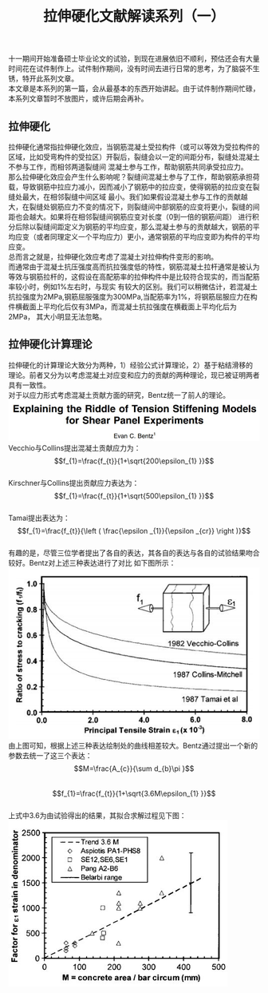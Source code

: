 ﻿---
layout: article
title: 拉伸硬化文献解读系列（一）
mathjax: true
mathjax_autoNumber: true
excerpt_separator: <!--more-->
key: 2019-11-7-NOTE1
tags: 文献课
---
  十一期间开始准备硕士毕业论文的试验，到现在进展依旧不顺利，预估还会有大量时间花在试件制作上。试件制作期间，没有时间去进行日常的思考，为了脑袋不生锈，特开此系列文章。  
  本文章是本系列的第一篇，会从最基本的东西开始讲起。由于试件制作期间忙碌，本系列文章暂时不放图片，或许后期会再补。
<!--more-->    
## 拉伸硬化
  拉伸硬化通常指拉伸硬化效应，当钢筋混凝土受拉构件（或可以等效为受拉构件的区域，比如受弯构件的受拉区）开裂后，裂缝会以一定的间距分布，裂缝处混凝土不参与工作，而相邻两道裂缝间
混凝土参与工作，帮助钢筋共同承受拉应力。  
  那么拉伸硬化效应会产生什么影响呢？裂缝间混凝土参与了工作，帮助钢筋承担荷载，导致钢筋中拉应力减小，因而减小了钢筋中的拉应变，使得钢筋的拉应变在裂缝处最大，在相邻裂缝中间区域
最小。我们如果假设混凝土参与工作的贡献越大，在裂缝处钢筋应力不变的情况下，则裂缝间中部钢筋的应变将更小，裂缝的间距也会越大。如果将在相邻裂缝间钢筋应变对长度（0到一倍的钢筋间距）
进行积分后除以裂缝间距定义为钢筋的平均应变，那么混凝土参与的贡献越大，钢筋的平均应变（或者同理定义一个平均应力）更小，通常钢筋的平均应变即为构件的平均应变。  
  总而言之就是，拉伸硬化效应考虑了混凝土对拉伸构件变形的影响。  
  而通常由于混凝土抗压强度高而抗拉强度低的特性，钢筋混凝土拉杆通常是被认为等效与钢筋拉杆的，这假设在高配筋率的拉伸构件中是比较符合现实的，而当配筋率较小时，例如1%左右时，与现实
有较大的区别。我们可以稍微估计，若混凝土抗拉强度为2MPa,钢筋屈服强度为300MPa,当配筋率为1%，将钢筋屈服应力在构件横截面上平均化后仅有3MPa，而混凝土抗拉强度在横截面上平均化后为2MPa，
其大小明显无法忽略。  
## 拉伸硬化计算理论
  拉伸硬化的计算理论大致分为两种，1）经验公式计算理论，2）基于粘结滑移的理论。前者又分为以考虑混凝土对应变和应力的贡献的两种理论，现已被证明两者具有一致性。  
  对于以应力形式考虑混凝土贡献方面的研究，Bentz统一了前人的理论。 
![c](\pics\bg_title.png) 
  Vecchio与Collins提出混凝土贡献应力为：  
  $$f_{1}=\frac{f_{t}}{1+\sqrt{200\epsilon_{1} }}$$  
  Kirschner与Collins提出贡献应力表达为：  
  $$f_{1}=\frac{f_{t}}{1+\sqrt{500\epsilon_{1} }}$$  
  Tamai提出表达为：  
  $$f_{1}=\frac{f_{t}}{\left ( \frac{\epsilon _{1}}{\epsilon _{cr}} \right )}$$  
  有趣的是，尽管三位学者提出了各自的表达，其各自的表达与各自的试验结果吻合较好。Bentz对上述三种表达进行了对比
如下图所示：  
![a](\pics\bg.png)  
  由上图可知，根据上述三种表达绘制处的曲线相差较大。Bentz通过提出一个新的参数去统一了这三个表达：  
  $$M=\frac{A_{c}}{\sum d_{b}\pi }$$  
  $$f_{1}=\frac{f_{t}}{1+\sqrt{3.6M\epsilon_{1} }}$$  
  上式中3.6为由试验得出的结果，其拟合求解过程见下图：
![b](\pics\bg2.png)  
  

